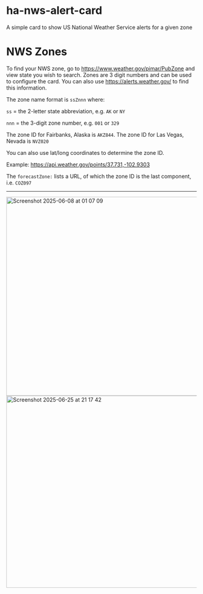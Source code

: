 # ha-nws-alert-card
A simple card to show US National Weather Service alerts for a given zone

# NWS Zones

To find your NWS zone, go to https://www.weather.gov/pimar/PubZone and view state you wish to search.  Zones are 3 digit numbers and can be used to configure the card.  You can also use https://alerts.weather.gov/ to find this information.

The zone name format is ```ssZnnn``` where:

```ss``` = the 2-letter state abbreviation, e.g. ```AK``` or ```NY```

```nnn``` = the 3-digit zone number, e.g. ```001``` or ```329```

The zone ID for Fairbanks, Alaska is ```AKZ844```. The zone ID for Las Vegas, Nevada is ```NVZ020```

You can also use lat/long coordinates to determine the zone ID.  

Example:  https://api.weather.gov/points/37.731,-102.9303

The ```forecastZone:``` lists a URL, of which the zone ID is the last component, i.e. ```COZ097```

---
<img width="526" alt="Screenshot 2025-06-08 at 01 07 09" src="https://github.com/user-attachments/assets/a6f389c9-5619-43d3-adfd-b96e71625a40" />

<img width="508" alt="Screenshot 2025-06-25 at 21 17 42" src="https://github.com/user-attachments/assets/c0a7cd14-aa66-4617-b599-516c17639645" />

